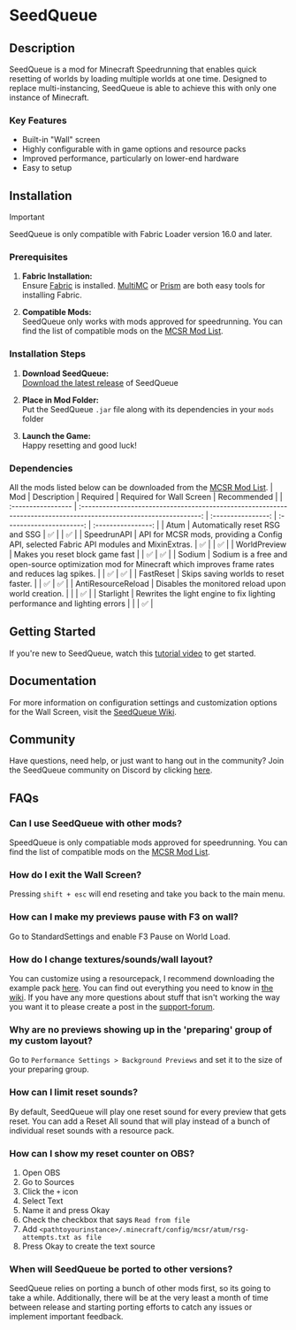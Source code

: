# SeedQueue

## Description

SeedQueue is a mod for Minecraft Speedrunning that enables quick resetting of worlds by loading multiple worlds at one time. Designed to replace multi-instancing, SeedQueue is able to achieve this with only one instance of Minecraft.

### Key Features

- Built-in "Wall" screen
- Highly configurable with in game options and resource packs
- Improved performance, particularly on lower-end hardware
- Easy to setup

## Installation

> [!IMPORTANT]
> SeedQueue is only compatible with Fabric Loader version 16.0 and later.

### Prerequisites

1. **Fabric Installation:**  
    Ensure [Fabric](https://fabricmc.net/use/installer/) is installed. [MultiMC](https://multimc.org/) or [Prism](https://prismlauncher.org/) are both easy tools for installing Fabric.

1. **Compatible Mods:**  
   SeedQueue only works with mods approved for speedrunning. You can find the list of compatible mods on the [MCSR Mod List](https://mods.tildejustin.dev/).

### Installation Steps

1. **Download SeedQueue:**  
    [Download the latest release](https://github.com/KingContaria/seedqueue/releases/latest) of SeedQueue

1. **Place in Mod Folder:**  
    Put the SeedQueue `.jar` file along with its dependencies in your `mods` folder

1. **Launch the Game:**  
    Happy resetting and good luck!

### Dependencies

All the mods listed below can be downloaded from the [MCSR Mod List](https://mods.tildejustin.dev/).
| Mod | Description | Required | Required for Wall Screen | Recommended |
| :----------------- | :----------------------------------------------------------------------------------------------------------------: | :----------------: | :----------------------: | :----------------: |
| Atum | Automatically reset RSG and SSG | ✅ | | ✅ |
| SpeedrunAPI | API for MCSR mods, providing a Config API, selected Fabric API modules and MixinExtras. | ✅ | | ✅ |
| WorldPreview | Makes you reset block game fast | | ✅ | ✅ |
| Sodium | Sodium is a free and open-source optimization mod for Minecraft which improves frame rates and reduces lag spikes. | | ✅ | ✅ |
| FastReset | Skips saving worlds to reset faster. | | ✅ | ✅ |
| AntiResourceReload | Disables the monitored reload upon world creation. | | | ✅ |
| Starlight | Rewrites the light engine to fix lighting performance and lighting errors | | | ✅ |

## Getting Started

If you're new to SeedQueue, watch this [tutorial video](https://www.youtube.com/watch?v=fGu2MYZxh_c) to get started.

## Documentation

For more information on configuration settings and customization options for the Wall Screen, visit the [SeedQueue Wiki](https://github.com/KingContaria/seedqueue/wiki).

## Community

Have questions, need help, or just want to hang out in the community? Join the SeedQueue community on Discord by clicking [here](https://discord.gg/9P6PJkHCdU).

## FAQs

### Can I use SeedQueue with other mods?

SpeedQueue is only compatiable mods approved for speedrunning. You can find the list of compatible mods on the [MCSR Mod List](https://mods.tildejustin.dev/).

### How do I exit the Wall Screen?

Pressing `shift + esc` will end reseting and take you back to the main menu.

### How can I make my previews pause with F3 on wall?

Go to StandardSettings and enable F3 Pause on World Load.

### How do I change textures/sounds/wall layout?

You can customize using a resourcepack,
I recommend downloading the example pack [here](https://github.com/KingContaria/julti-dynamic-resourcepack/releases/tag/1.0). You can find out everything you need to know in [the wiki](https://github.com/KingContaria/seedqueue/wiki/Customization). If you have any more questions about stuff that isn't working the way you want it to please create a post in the [⁠support-forum](https://discord.gg/nq4zcusTDP).

### Why are no previews showing up in the 'preparing' group of my custom layout?

Go to `Performance Settings > Background Previews` and set it to the size of your preparing group.

### How can I limit reset sounds?

By default, SeedQueue will play one reset sound for every preview that gets reset.
You can add a Reset All sound that will play instead of a bunch of individual reset sounds with a resource pack.

### How can I show my reset counter on OBS?

1) Open OBS
2) Go to Sources
3) Click the `+` icon
4) Select Text
5) Name it and press Okay
6) Check the checkbox that says `Read from file`
7) Add `<pathtoyourinstance>/.minecraft/config/mcsr/atum/rsg-attempts.txt as file`
8) Press Okay to create the text source

### When will SeedQueue be ported to other versions?

SeedQueue relies on porting a bunch of other mods first, so its going to take a while. Additionally, there will be at the very least a month of time between release and starting porting efforts to catch any issues or implement important feedback.